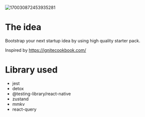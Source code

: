 ![170030872453935281](https://github.com/neurorif/simba/assets/148912126/4b888253-941f-4f29-90f5-39bf9fe71a8c)

# The idea

Bootstrap your next startup idea by using high quality starter pack.

Inspired by https://ignitecookbook.com/

# Library used

- jest
- detox
- @testing-library/react-native
- zustand
- mmkv
- react-query
